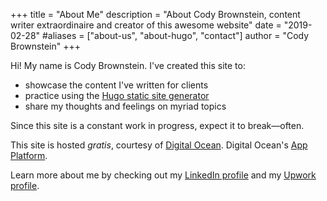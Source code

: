 +++
title = "About Me"
description = "About Cody Brownstein, content writer extraordinaire and creator of this awesome website"
date = "2019-02-28"
#aliases = ["about-us", "about-hugo", "contact"]
author = "Cody Brownstein"
+++

Hi! My name is Cody Brownstein. I've created this site to:

- showcase the content I've written for clients
- practice using the [Hugo static site generator](https://gohugo.io/)
- share my thoughts and feelings on myriad topics

Since this site is a constant work in progress, expect it to break—often.

This site is hosted _gratis_, courtesy of
[Digital Ocean](https://m.do.co/c/c734c24d9785). Digital Ocean's
[App Platform](https://www.digitalocean.com/products/app-platform/).

Learn more about me by checking out my
[LinkedIn profile](https://www.linkedin.com/in/codybrownstein/) and my
[Upwork profile](https://www.upwork.com/fl/cbrownstein).
